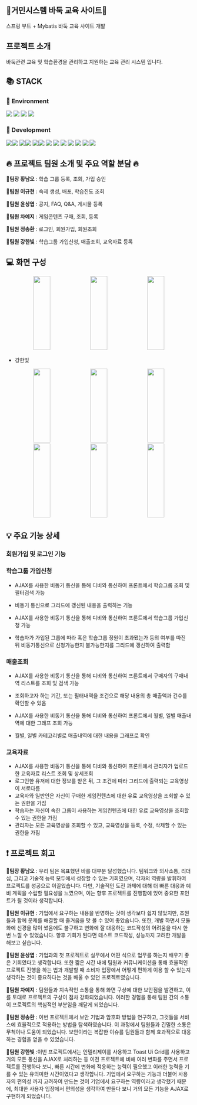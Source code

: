 <div align=left><h2>🚩거민시스템 바둑 교육 사이트🚩</h2></div>
스프링 부트 + Mybatis 바둑 교육 사이트 개발

<div align=left><h2>프로젝트 소개</h2></div>
바둑관련 교육 및 학습환경을 관리하고 지원하는 교육 관리 시스템 입니다.

<div align=left><h2>📚 STACK</h2></div>

<div align=left><h3>📕 Environment</h3></div>

<div>
  <img src="https://img.shields.io/badge/github-181717?style=for-the-badge&logo=github&logoColor=white">
  <img src="https://img.shields.io/badge/git-F05032?style=for-the-badge&logo=git&logoColor=white">
  <img src="https://img.shields.io/badge/intellijidea-000000?style=for-the-badge&logo=intellijidea&logoColor=white">
  <img src="https://img.shields.io/badge/kakaotalk-FFCD00?style=for-the-badge&logo=kakaotalk&logoColor=white">
  
</div>

<div align=left><h3>📗 Development</h3></div>
<div>
  <img src="https://img.shields.io/badge/java-007396?style=for-the-badge&logo=java&logoColor=white"><img src="https://img.shields.io/badge/17-515151?style=for-the-badge">
  <img src="https://img.shields.io/badge/springboot-6DB33F?style=for-the-badge&logo=Spring Boot&logoColor=white"><img src="https://img.shields.io/badge/3.2.0-515151?style=for-the-badge">
  <img src="https://img.shields.io/badge/gradle-02303A?style=for-the-badge&logo=gradle&logoColor=white"><img src="https://img.shields.io/badge/8.5-515151?style=for-the-badge">
  <img src="https://img.shields.io/badge/css-1572B6?style=for-the-badge&logo=css3&logoColor=white"> 
  <img src="https://img.shields.io/badge/javascript-F7DF1E?style=for-the-badge&logo=javascript&logoColor=black"> 
  <img src="https://img.shields.io/badge/jquery-0769AD?style=for-the-badge&logo=jquery&logoColor=white">
  <img src="https://img.shields.io/badge/oracle-F80000?style=for-the-badge&logo=oracle&logoColor=white">
  <img src="https://img.shields.io/badge/jsp-E6700C?style=for-the-badge&logo=jsp&logoColor=white">
  <img src="https://img.shields.io/badge/mybatis-251C1D?style=for-the-badge&logo=mybatis&logoColor=white">
  <img src="https://img.shields.io/badge/bootstrap-7952B3?style=for-the-badge&logo=bootstrap&logoColor=white">
</div>

<div align=left><h2>🔥 프로젝트 팀원 소개 및 주요 역할 분담 🔥</h2></div>

**👑팀장 황남오** : 학습 그룹 등록, 조회, 가입 승인

**🐹팀원 이규현** : 숙제 생성, 배포, 학습진도 조회

**🐹팀원 윤상엽** : 공지, FAQ, Q&A, 게시물 등록

**🐹팀원 차예지** : 게임콘텐츠 구매, 조회, 등록

**🐹팀원 정송환** : 로그인, 회원가입, 회원조회

**🐹팀원 강한빛** : 학습그룹 가입신청, 매출조회, 교육자료 등록

<div align=left><h2>💻 화면 구성</h2></div>

<div align=center>
    <img width="30%" height="200px" src="https://github.com/qlc9808/projectGo/assets/137845430/14b0ea2e-73f1-4760-b0dc-5a938d8c9ea5"/>
    <img width="30%" height="200px" src="https://github.com/qlc9808/projectGo/assets/137845430/d63fe316-679c-4d01-ad08-d61406aa61d0"/>
    <img width="30%" height="200px" src="https://github.com/qlc9808/projectGo/assets/137845430/ab28fe18-d148-422b-8bf0-c490b0f8b8bb"/>
</div>


- 강한빛
<div align=center>
    <img width="30%" height="200px" src="https://github.com/qlc9808/projectGo/assets/137845430/083288aa-77ba-4b9c-aece-b81884b55604"/>
    <img width="30%" height="200px" src="https://github.com/qlc9808/projectGo/assets/137845430/1d9bb579-9cfc-43a8-8175-24f9810f3c7d"/>
    <img width="30%" height="200px" src="https://github.com/qlc9808/projectGo/assets/137845430/ef4cc8ee-675f-4cc9-927a-e5d647730684"/>
</div>

<div align=center>
    <img width="30%" height="200px" src="https://github.com/qlc9808/projectGo/assets/137845430/60141871-4eda-4a9e-b1a8-012692b2717e"/>
    <img width="30%" height="200px" src="https://github.com/qlc9808/projectGo/assets/137845430/fcda9f88-4966-4847-b2e6-51494f41db53"/>
    <img width="30%" height="200px" src="https://github.com/qlc9808/projectGo/assets/137845430/8d859d5f-024f-43b5-8515-71419cc11d21"/>
</div>


<div align=left><h2>💡 주요 기능 상세</h2></div>

### 회원가입 및 로그인 기능



### 학습그룹 가입신청
- AJAX를 사용한 비동기 통신을 통해 디비와 통신하여 프론트에서 학습그룹 조회 및 필터검색 가능
- 비동기 통신으로 그리드에 갱신된 내용을 출력하는 기능

- AJAX를 사용한 비동기 통신을 통해 디비와 통신하여 프론트에서 학습그룹 가입신청 가능
- 학습자가 가입된 그룹에 따라 혹은 학습그룹 정원이 초과됐는가 등의 여부를 따진 뒤 비동기통신으로 신청가능한지 불가능한지를 그리드에 갱신하여 출력함 

### 매출조회
- AJAX를 사용한 비동기 통신을 통해 디비와 통신하여 프론트에서 구매자의 구매내역 리스트를 조회 및 검색 가능
- 조회하고자 하는 기간, 또는 필터내역을 조건으로 해당 내용의 총 매출액과 건수를 확인할 수 있음

- AJAX를 사용한 비동기 통신을 통해 디비와 통신하여 프론트에서 월별, 일별 매출내역에 대한 그래프 조회 가능
- 월별, 일별 카테고리별로 매출내역에 대한 내용을 그래프로 확인

### 교육자료
- AJAX를 사용한 비동기 통신을 통해 디비와 통신하여 프론트에서 관리자가 업로드한 교육자료 리스트 조회 및 상세조회
- 로그인한 유저에 대한 정보를 받은 뒤, 그 조건에 따라 그리드에 출력되는 교육영상이 서로다름
- 교육자와 일반인은 자신이 구매한 게임컨텐츠에 대한 유료 교육영상을 조회할 수 있는 권한을 가짐
- 학습자는 자신이 속한 그룹이 사용하는 게임컨텐츠에 대한 유료 교육영상을 조회할 수 있는 권한을 가짐
- 관리자는 모든 교육영상을 조회할 수 있고, 교육영상을 등록, 수정, 삭제할 수 있는 권한을 가짐


<div align=left><h2>❗ 프로젝트 회고</h2></div>

**👑팀장 황남오** : 우리 팀은 목표했던 바를 대부분 달성했습니다. 팀워크와 의사소통, 리더십, 그리고 기술적 능력 모두에서 성장할 수 있는 기회였으며,
각자의 역량을 발휘하여 프로젝트를 성공으로 이끌었습니다. 다만, 기술적인 도전 과제에 대해 더 빠른 대응과 예비 계획을 수립할 필요성을 느꼈으며, 
이는 향후 프로젝트를 진행함에 있어 중요한 포인트가 될 것이라 생각합니다.

**🐹팀원 이규현** : 기업에서 요구하는 내용을 반영하는 것이 생각보다 쉽지 않았지만, 조원들과 함께 문제를 해결할 때 즐거움을 맛 볼 수 있어 좋았습니다. 
또한, 개발 하면서 모듈화에 신경을 많이 썼음에도 불구하고 변화에 잘 대응하는 코드작성의 어려움을 다시 한번 느낄 수 있었습니다. 
향후 기회가 된다면 테스트 코드작성, 성능까지 고려한 개발을 해보고 싶습니다.

**🐹팀원 윤상엽** : 기업과의 첫 프로젝트로 실무에서 어떤 식으로 업무를 하는지 배우기 좋은 기회였다고 생각합니다. 
또한 짧은 시간 내에 팀원과 커뮤니케이션을 통해 효율적인 프로젝트 진행을 하는 법과 개발할 때 소비자 입장에서 어떻게 편하게 이용 할 수 있는지 생각하는 것이 중요하다는 것을 배울 수 있던 프로젝트였습니다.

**🐹팀원 차예지** : 팀원들과 지속적인 소통을 통해 화면 구상에 대한 보안점을 발견하고, 이를 토대로 프로젝트의 구상이 점차 강화되었습니다. 
이러한 경험을 통해 팀원 간의 소통이 프로젝트의 핵심적인 부분임을 깨닫게 되었습니다.

**🐹팀원 정송환** : 이번 프로젝트에서 보안 기법과 암호화 방법을 연구하고, 그것들을 서비스에 효율적으로 적용하는 방법을 탐색하였습니다. 
이 과정에서 팀원들과 긴밀한 소통은 무척이나 도움이 되었습니다. 보안이라는 복잡한 이슈를 팀원들과 함께 효과적으로 대응하는 경험을 얻을 수 있었습니다.

**🐹팀원 강한빛** :이번 프로젝트에서는 인텔리제이를 사용하고 Toast Ui Grid를 사용하고 거의 모든 통신을 AJAX로 처리하는 등 이전 프로젝트에 비해 여러 변화를 주면서 프로젝트를 진행하다 보니, 
빠른 시간에 변화에 적응하는 능력이 필요했고 이러한 능력을 기를 수 있는 유의미한 시간이였다고 생각합니다.
기업에서 요구하는 기능과 더불어 사용자의 편의성 까지 고려하여 만드는 것이 기업에서 요구하는 역량이라고 생각했기 때문에, 최대한 사용자 입장에서 편의성을 생각하여 만들다 보니
거의 모든 기능을 AJAX로 구현하게 되었습니다. 

